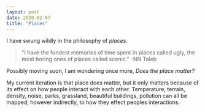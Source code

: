 ```yaml
---
layout: post
date: 2020-02-07
title: "Places"
---
```

I have swung wildly in the philosophy of _places_.

> "I have the fondest memories of time spent in places called ugly, the most boring ones of places called scenic." -NN Taleb

Possibly moving soon, I am wondering once more, _Does the place matter?_

My current iteration is that place does matter, but it only matters because of its effect on how people interact with each other. Temperature, terrain, density, noise, parks, grassland, beautiful buildings, pollution can all be mapped, however indirectly, to how they effect peoples interactions. 
